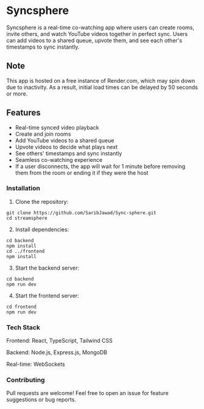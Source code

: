 # Syncsphere

Syncsphere is a real-time co-watching app where users can create rooms, invite others, and watch YouTube videos together in perfect sync. Users can add videos to a shared queue, upvote them, and see each other's timestamps to sync instantly.

## Note
This app is hosted on a free instance of Render.com, which may spin down due to inactivity. As a result, initial load times can be delayed by 50 seconds or more.

## Features

- Real-time synced video playback
- Create and join rooms
- Add YouTube videos to a shared queue
- Upvote videos to decide what plays next
- See others' timestamps and sync instantly
- Seamless co-watching experience
- If a user disconnects, the app will wait for 1 minute before removing them from the room or ending it if they were the host

### Installation

1. Clone the repository:

```
git clone https://github.com/SaribJawad/Sync-sphere.git
cd streamsphere
```

2. Install dependencies:
```
cd backend
npm install
cd ../frontend
npm install
```
3. Start the backend server:
```
cd backend
npm run dev
```
4. Start the frontend server:
```
cd frontend
npm run dev
```
### Tech Stack

Frontend: React, TypeScript, Tailwind CSS

Backend: Node.js, Express.js, MongoDB

Real-time: WebSockets

### Contributing

Pull requests are welcome! Feel free to open an issue for feature suggestions or bug reports.
